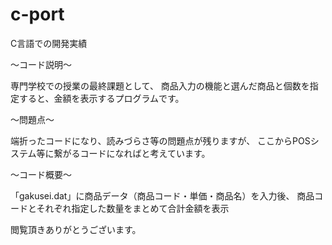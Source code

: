 # c-port
C言語での開発実績

 ～コード説明～

専門学校での授業の最終課題として、
商品入力の機能と選んだ商品と個数を指定すると、金額を表示するプログラムです。


 ～問題点～

端折ったコードになり、読みづらさ等の問題点が残りますが、
ここからPOSシステム等に繋がるコードになればと考えています。


 ～コード概要～

「gakusei.dat」に商品データ（商品コード・単価・商品名）を入力後、
商品コードとそれぞれ指定した数量をまとめて合計金額を表示

閲覧頂きありがとうございます。
